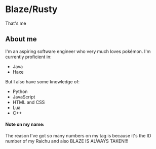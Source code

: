 # Blaze/Rusty
That's me

## About me
I'm an aspiring software engineer who very much loves pokémon. 
I'm currently proficient in:
- Java
- Haxe

But I also have some knowledge of:
- Python
- JavaScript
- HTML and CSS
- Lua
- C++

#### Note on my name:
The reason I've got so many numbers on my tag is because it's the ID number of my Raichu and also BLAZE IS ALWAYS TAKEN!!!

<!---
Blaze248570/Blaze248570 is a ✨ special ✨ repository because its `README.md` (this file) appears on your GitHub profile.
You can click the Preview link to take a look at your changes.
--->
